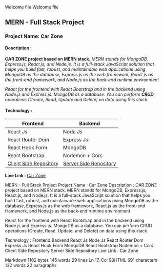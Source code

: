 Welcome file
Welcome file

## MERN - Full Stack Project  
### Project Name: Car Zone
#### Description  : 
 **CAR ZONE project based on MERN stack.** 
*MERN stands for MongoDB, Express.js, React.js, and Node.js. It is a full-stack JavaScript solution that helps you build fast, robust, and maintainable web applications using MongoDB as the database, Express.js as the web framework, React.js as the front-end framework, and Node.js as the back-end runtime environment*

*React for the frontend with React Bootstrap and in the backend using Node.js and Express.js.  MongoDB as a database. You can perform **CRUD** operations (Create, Read, Update and Delete) on data using this stack*

#### Technology : 
| Frontend  | Backend |
|--|--|
| React Js |Node Js  |
|React Router Dom |Express Js  |
|React Hook Form|MongoDB  |
|React Bootstrap |Nodemon + Cors  |
|[Client Side Repository](https://github.com/Ikram-Akbar/CarsZone-Client) |[Server Side Repository](https://github.com/Ikram-Akbar/carZone-server/tree/main) |


**Live Link :**  [Car Zone](https://cars-zone-b1414.web.app/%5D%28https://cars-zone-b1414.web.app/)




 






MERN - Full Stack Project
Project Name : Car Zone
Description :
CAR ZONE project based on MERN stack.
MERN stands for MongoDB, Express.js, React.js, and Node.js. It is a full-stack JavaScript solution that helps you build fast, robust, and maintainable web applications using MongoDB as the database, Express.js as the web framework, React.js as the front-end framework, and Node.js as the back-end runtime environment

React for the frontend with React Bootstrap and in the backend using Node.js and Express.js. MongoDB as a database. You can perform CRUD operations (Create, Read, Update, and Delete) on data using this stack

Technology :
Frontend	Backend
React Js	Node Js
React Router Dom	Express Js
React Hook Form	MongoDB
React Bootstrap	Nodemon + Cors
Client Side Repository	Server Side Repository
Live Link : Car Zone

Markdown 1102 bytes 145 words 29 lines Ln 17, Col 98HTML 691 characters 132 words 20 paragraphs
